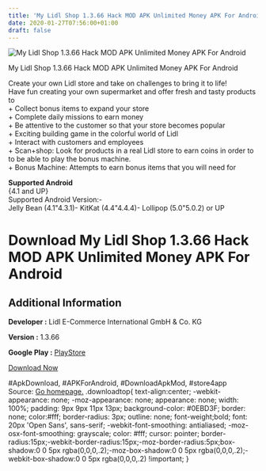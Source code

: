 ```yaml
---
title: 'My Lidl Shop 1.3.66 Hack MOD APK Unlimited Money APK For Android'
date: 2020-01-27T07:56:00+01:00
draft: false
---
```


![My Lidl Shop 1.3.66 Hack MOD APK Unlimited Money APK For Android](https://i1.wp.com/apkhome.net/wp-content/uploads/2017/12/My-Lidl-Shop-1.3.66.png "My Lidl Shop 1.3.66 Hack MOD APK Unlimited Money APK For Android")

  

My Lidl Shop 1.3.66 Hack MOD APK Unlimited Money APK For Android

Create your own Lidl store and take on challenges to bring it to life!  
Have fun creating your own supermarket and offer fresh and tasty products to  
\+ Collect bonus items to expand your store  
\+ Complete daily missions to earn money  
\+ Be attentive to the customer so that your store becomes popular  
\+ Exciting building game in the colorful world of Lidl  
\+ Interact with customers and employees  
\+ Scan+shop: Look for products in a real Lidl store to earn coins in order to  
to be able to play the bonus machine.  
\+ Bonus Machine: Attempts to earn bonus items that you will need for

**Supported Android**  
{4.1 and UP}  
Supported Android Version:-  
Jelly Bean (4.1"4.3.1)- KitKat (4.4"4.4.4)- Lollipop (5.0"5.0.2) or UP

Download My Lidl Shop 1.3.66 Hack MOD APK Unlimited Money APK For Android
=========================================================================

Additional Information
----------------------

**Developer :** Lidl E-Commerce International GmbH & Co. KG

**Version :** 1.3.66

**Google Play :** [PlayStore](https://play.google.com/store/apps/details?id=com.lidl.eci.mylidlstore)

  

[Download Now](https://store4app.co/post/my-lidl-shop-1-3-66-hack-mod-apk-unlimited-money-apk-for-android_1573671497)

  
#ApkDownload, #APKForAndroid, #DownloadApkMod, #store4app  
Source: [Go homepage.](https://store4app.co/post/my-lidl-shop-1-3-66-hack-mod-apk-unlimited-money-apk-for-android_1573671497) .downloadtop{ text-align:center; -webkit-appearance: none; -moz-appearance: none; appearance: none; width: 100%; padding: 9px 9px 11px 13px; background-color: #0EBD3F; border: none; color:#fff; border-radius: 3px; outline: none; font-weight;bold; font: 20px 'Open Sans', sans-serif; -webkit-font-smoothing: antialiased; -moz-osx-font-smoothing: grayscale; color: #fff; cursor: pointer; border-radius:15px;-webkit-border-radius:15px;-moz-border-radius:5px;box-shadow:0 0 5px rgba(0,0,0,.2);-moz-box-shadow:0 0 5px rgba(0,0,0,.2);-webkit-box-shadow:0 0 5px rgba(0,0,0,.2) !important; }